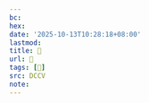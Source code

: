 ```yaml
---
bc:
hex:
date: '2025-10-13T10:28:18+08:00'
lastmod:
title: 􅤴
url: 􅤴
tags: [𥴱]
src: DCCV
note:
---
```

